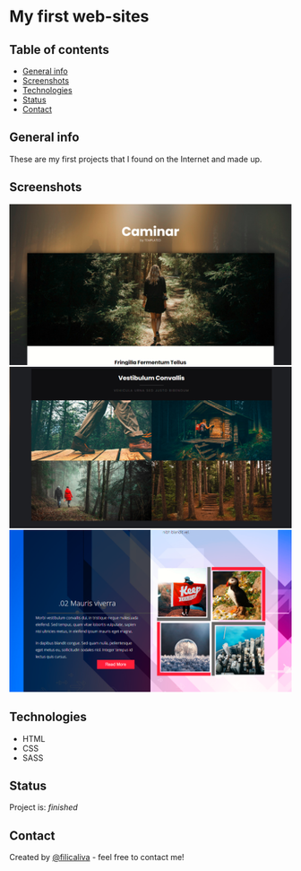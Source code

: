 # My first web-sites


## Table of contents
* [General info](#general-info)
* [Screenshots](#screenshots)
* [Technologies](#technologies)
* [Status](#status)
* [Contact](#contact)

## General info
These are my first projects that I found on the Internet and made up.

## Screenshots
![Example screenshot](./img/screenshot.png)
![Example screenshot](./img/screenshot_02.png)
![Example screenshot](./img/screenshot_03.png)

## Technologies
* HTML
* CSS
* SASS



## Status
Project is: _finished_


## Contact
Created by [@filicaliva](https://www.linkedin.com/in/vfilimonchuk/) - feel free to contact me!